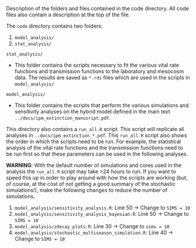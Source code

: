 Description of the folders and files contained in the code directory.  All code files also contain a description at the top of the file.

The `code` directory contains two folders:

1. `model_analysis/`
2. `stat_analysis/`


`stat_analysis/`
    
- This folder contains the scripts necessary to fit the various vital rate functions and transmission functions to the laboratory and mesocosm data. The results are saved as `*.rds` files which are used in the scripts in `model_analysis/`

`model_analysis/`

- This folder contains the scripts that perform the various simulations and sensitivity analyses on the hybrid model defined in the main text `../docs/ipm_extinction_manusript.pdf`. 


This directory also contains a `run_all.R` script.  This script will replicate all analyses in `..docs/ipm_extinction_*.pdf`.  This `run_all.R` script also shows the order in which the scripts need to be run. For example,
the statistical analysis of the vital rate functions and the transmission functions need to be run first so that these parameters can be used in the following analyses. 

**WARNING**: With the default number of simulations and cores used in the analysis the `run_all.R` script may take >24 hours to run.  If you want to speed this up in order to play around with how the scripts are working (but, of course, at the cost of not getting a good summary of the stochastic simulations!), make the following changes to reduce the number of simulations.

1. `model_analysis/sensitivity_analysis.R`: Line 50 -> Change to `SIMS = 10`
2. `model_analysis/sensitivity_analysis_bayesian.R`:  Line 50 -> Change to `SIMS = 10`
3. `model_analysis/zdecay_plots.R`: Line 30 -> Change to `sims = 10`
4. `model_analysis/stochastic_multiseason_simulation.R`: Line 40 -> Change to `SIMS = 10`
